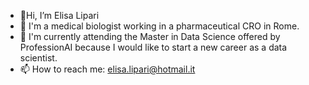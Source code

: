 - 👋Hi, I’m Elisa Lipari 
- 💼 I'm a medical biologist working in a pharmaceutical CRO in Rome.
- 🌱 I'm currently attending the Master in Data Science offered by ProfessionAI because I would like to start a new career as a data scientist.
- 📫 How to reach me: elisa.lipari@hotmail.it

<!---
ellip91/ellip91 is a ✨ special ✨ repository because its `README.md` (this file) appears on your GitHub profile.
You can click the Preview link to take a look at your changes.
--->
